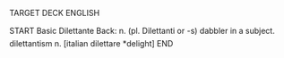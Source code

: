 TARGET DECK
ENGLISH

START
Basic
Dilettante
Back: n. (pl. Dilettanti or -s) dabbler in a subject.  dilettantism n. [italian dilettare *delight]
END

